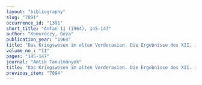 ```yaml
---
layout: "bibliography"
slug: "7891"
occurrence_id: "1391"
short_title: "AnTan 11 (1964), 145-147"
author: "Komoróczy, Géza"
publication_year: "1964"
title: "Das Kriegswesen im alten Vorderasien. Die Ergebnisse des XII. internationalen Assyriologentreffens"
volume_no_: "11"
pages: "145-147"
journal: "Antik Tanulmányok"
title: "Das Kriegswesen im alten Vorderasien. Die Ergebnisse des XII. internationalen Assyriologentreffens"
previous_item: "7894"
---
```

